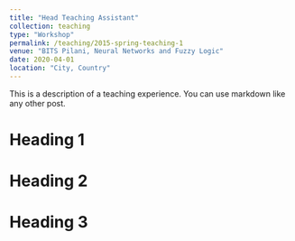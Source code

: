 ```yaml
---
title: "Head Teaching Assistant"
collection: teaching
type: "Workshop"
permalink: /teaching/2015-spring-teaching-1
venue: "BITS Pilani, Neural Networks and Fuzzy Logic"
date: 2020-04-01
location: "City, Country"
---
```


This is a description of a teaching experience. You can use markdown like any other post.

Heading 1
======

Heading 2
======

Heading 3
======
